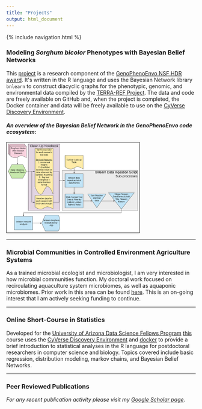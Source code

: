 ```yaml
---
title: "Projects"
output: html_document
---
```


{% include navigation.html %}

### Modeling *Sorghum bicolor* Phenotypes with Bayesian Belief Networks

This [project](https://www.github.com/rbartelme/phenophasebbn/) is a research component of the [GenoPhenoEnvo NSF HDR award](https://genophenoenvo.github.io/). It's written in the R language and uses the Bayesian Network library `bnlearn` to construct diacyclic graphs for the phenotypic, genomic, and environmental data compiled by the [TERRA-REF Project](https://www.terraref.org/). The data and code are freely available on GitHub and, when the project is completed, the Docker container and data will be freely available to use on the [CyVerse Discovery Environment](https://de.cyverse.org/de/).

#### *An overview of the Bayesian Belief Network in the GenoPhenoEnvo code ecosystem:*

<img src="images/sorghum_bnlearn.svg" style="width:70%; border:1px solid">


---


### Microbial Communities in Controlled Environment Agriculture Systems

As a trained microbial ecologist and microbiologist, I am very interested in how microbial communities function. My doctoral work focused on recirculating aquaculture system microbiomes, as well as aquaponic microbiomes. Prior work in this area can be found [here](publications.html). This is an on-going interest that I am actively seeking funding to continue. 

---

### Online Short-Course in Statistics

Developed for the [University of Arizona Data Science Fellows Program](https://datascience.arizona.edu/data-science-fellows/) [this](https://github.com/rbartelme/rstudio-stats/) course uses the [CyVerse Discovery Environment](https://de.cyverse.org/de/) and [docker](https://www.docker.com/) to provide a brief introduction to statistical analyses in the R language for postdoctoral researchers in computer science and biology. Topics covered include basic regression, distribution modeling, markov chains, and Bayesian Belief Networks.

---

### Peer Reviewed Publications

*For any recent publication activity please visit my [Google Scholar page](https://scholar.google.com/citations?user=zkKcdmcAAAAJ&hl=en).*
<br><br>
